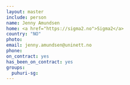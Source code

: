 ```yaml
---
layout: master
include: person
name: Jenny Amundsen
home: <a href="https://sigma2.no">Sigma2</a>
country: "NO"
photo:
email: jenny.amundsen@uninett.no
phone:
on_contract: yes
has_been_on_contract: yes
groups:
  puhuri-sg:
---
```

